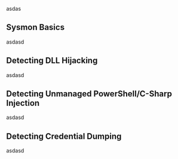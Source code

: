 asdas

## Sysmon Basics

asdasd

## Detecting DLL Hijacking

asdasd

## Detecting Unmanaged PowerShell/C-Sharp Injection

asdasd

## Detecting Credential Dumping

asdasd
